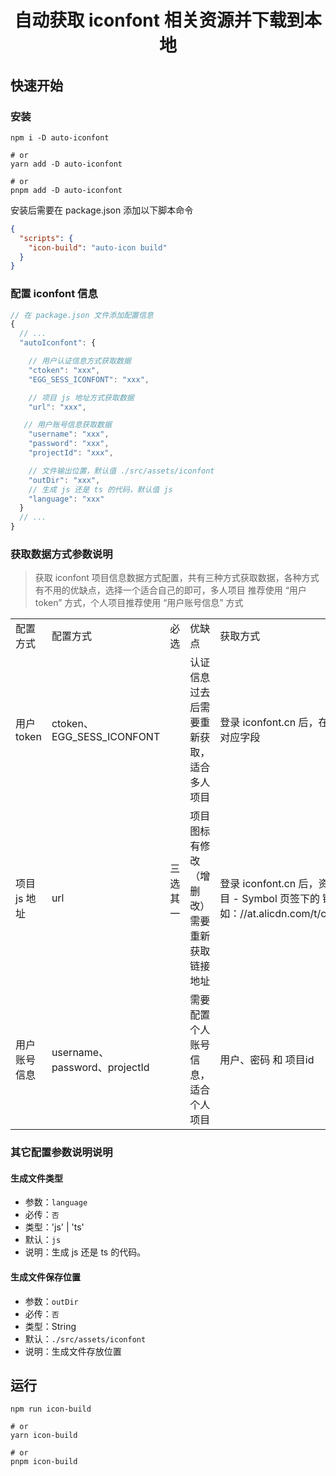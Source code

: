 <div align="center">

# 自动获取 iconfont 相关资源并下载到本地

</div>

## 快速开始

### 安装

```shell
npm i -D auto-iconfont

# or
yarn add -D auto-iconfont

# or
pnpm add -D auto-iconfont
```

安装后需要在 package.json 添加以下脚本命令

```json
{
  "scripts": {
    "icon-build": "auto-icon build"
  }
}
```

### 配置 iconfont 信息

```javascript
// 在 package.json 文件添加配置信息
{
  // ...
  "autoIconfont": {

    // 用户认证信息方式获取数据
    "ctoken": "xxx",
    "EGG_SESS_ICONFONT": "xxx",

    // 项目 js 地址方式获取数据
    "url": "xxx",

   // 用户账号信息获取数据
    "username": "xxx",
    "password": "xxx",
    "projectId": "xxx",

    // 文件输出位置，默认值 ./src/assets/iconfont
    "outDir": "xxx",
    // 生成 js 还是 ts 的代码，默认值 js
    "language": "xxx"
  }
  // ...
}
```

### 获取数据方式参数说明

> 获取 iconfont 项目信息数据方式配置，共有三种方式获取数据，各种方式有不用的优缺点，选择一个适合自己的即可，多人项目 推荐使用 “用户 token” 方式，个人项目推荐使用 “用户账号信息” 方式

<table>
  <colgroup>
    <col width="143" />
    <col width="181" />
    <col width="89" />
    <col width="232" />
    <col width="261" />
  </colgroup>
  <tbody>
    <tr>
      <td data-col="0">配置方式</td>
      <td data-col="1">配置方式</td>
      <td data-col="2">必选</td>
      <td data-col="3">优缺点</td>
      <td data-col="4">获取方式</td>
    </tr>
    <tr>
      <td data-col="0">用户token</td>
      <td data-col="1">ctoken、EGG_SESS_ICONFONT</td>
      <td rowspan="3" data-col="2" style="vertical-align: middle">三选其一</td>
      <td data-col="3">认证信息过去后需要重新获取，适合多人项目</td>
      <td data-col="4">登录 iconfont.cn 后，在 cookies 里查找对应字段</td>
    </tr>
    <tr>
      <td data-col="0">项目 js 地址</td>
      <td data-col="1">url</td>
      <td data-col="3">
        项目图标有修改（增删改）需要重新获取链接地址
      </td>
      <td data-col="4">
        登录 iconfont.cn 后，资源管理 - 我的项目 - Symbol 页签下的
        链接，如：//at.alicdn.com/t/c/font_xxx_xxx.js
      </td>
    </tr>
    <tr>
      <td data-col="0">用户账号信息</td>
      <td data-col="1">username、password、projectId</td>
      <td data-col="3">需要配置个人账号信息，适合个人项目</td>
      <td data-col="4">用户、密码 和 项目id</td>
    </tr>
  </tbody>
</table>

### 其它配置参数说明说明

#### 生成文件类型

- 参数：`language`
- 必传：`否`
- 类型：'js' | 'ts'
- 默认：`js`
- 说明：生成 js 还是 ts 的代码。

#### 生成文件保存位置

- 参数：`outDir`
- 必传：`否`
- 类型：String
- 默认：`./src/assets/iconfont`
- 说明：生成文件存放位置

## 运行

```shell
npm run icon-build

# or
yarn icon-build

# or
pnpm icon-build
```
